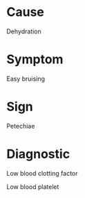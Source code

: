 # Cause

Dehydration

# Symptom

Easy bruising

# Sign

Petechiae

# Diagnostic

Low blood clotting factor

Low blood platelet
